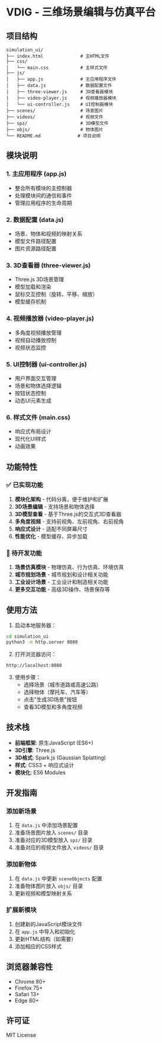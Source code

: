 # VDIG - 三维场景编辑与仿真平台

## 项目结构

```
simulation_ui/
├── index.html              # 主HTML文件
├── css/
│   └── main.css            # 主样式文件
├── js/
│   ├── app.js              # 主应用程序文件
│   ├── data.js             # 数据配置文件
│   ├── three-viewer.js     # 3D查看器模块
│   ├── video-player.js     # 视频播放器模块
│   └── ui-controller.js    # UI控制器模块
├── scenes/                 # 场景图片
├── videos/                 # 视频文件
├── spz/                    # 3D模型文件
├── objs/                   # 物体图片
└── README.md              # 项目说明
```

## 模块说明

### 1. 主应用程序 (app.js)
- 整合所有模块的主控制器
- 处理模块间的通信和事件
- 管理应用程序的生命周期

### 2. 数据配置 (data.js)
- 场景、物体和视频的映射关系
- 模型文件路径配置
- 图片资源路径配置

### 3. 3D查看器 (three-viewer.js)
- Three.js 3D场景管理
- 模型加载和渲染
- 鼠标交互控制（旋转、平移、缩放）
- 模型缓存机制

### 4. 视频播放器 (video-player.js)
- 多角度视频播放管理
- 视频自动播放控制
- 视频状态监控

### 5. UI控制器 (ui-controller.js)
- 用户界面交互管理
- 场景和物体选择逻辑
- 按钮状态控制
- 动态UI元素生成

### 6. 样式文件 (main.css)
- 响应式布局设计
- 现代化UI样式
- 动画效果

## 功能特性

### ✅ 已实现功能
1. **模块化架构** - 代码分离，便于维护和扩展
2. **3D场景编辑** - 支持场景和物体选择
3. **3D模型查看** - 基于Three.js的交互式3D查看器
4. **多角度视频** - 支持前视角、左前视角、右前视角
5. **响应式设计** - 适配不同屏幕尺寸
6. **性能优化** - 模型缓存、异步加载

### 🚧 待开发功能
1. **场景仿真模块** - 物理仿真、行为仿真、环境仿真
2. **城市规划场景** - 城市规划和设计相关功能
3. **工业设计场景** - 工业设计和制造相关功能
4. **更多交互功能** - 高级3D操作、场景保存等

## 使用方法

1. 启动本地服务器：
```bash
cd simulation_ui
python3 -m http.server 8080
```

2. 打开浏览器访问：
```
http://localhost:8080
```

3. 使用步骤：
   - 选择场景（城市道路或高速公路）
   - 选择物体（摩托车、汽车等）
   - 点击"生成3D场景"按钮
   - 查看3D模型和多角度视频

## 技术栈

- **前端框架**: 原生JavaScript (ES6+)
- **3D引擎**: Three.js
- **3D格式**: Spark.js (Gaussian Splatting)
- **样式**: CSS3 + 响应式设计
- **模块化**: ES6 Modules

## 开发指南

### 添加新场景
1. 在 `data.js` 中添加场景配置
2. 准备场景图片放入 `scenes/` 目录
3. 准备对应的3D模型放入 `spz/` 目录
4. 准备对应的视频文件放入 `videos/` 目录

### 添加新物体
1. 在 `data.js` 中更新 `sceneObjects` 配置
2. 准备物体图片放入 `objs/` 目录
3. 更新视频和模型映射关系

### 扩展新模块
1. 创建新的JavaScript模块文件
2. 在 `app.js` 中导入和初始化
3. 更新HTML结构（如需要）
4. 添加相应的CSS样式

## 浏览器兼容性

- Chrome 80+
- Firefox 75+
- Safari 13+
- Edge 80+

## 许可证

MIT License 